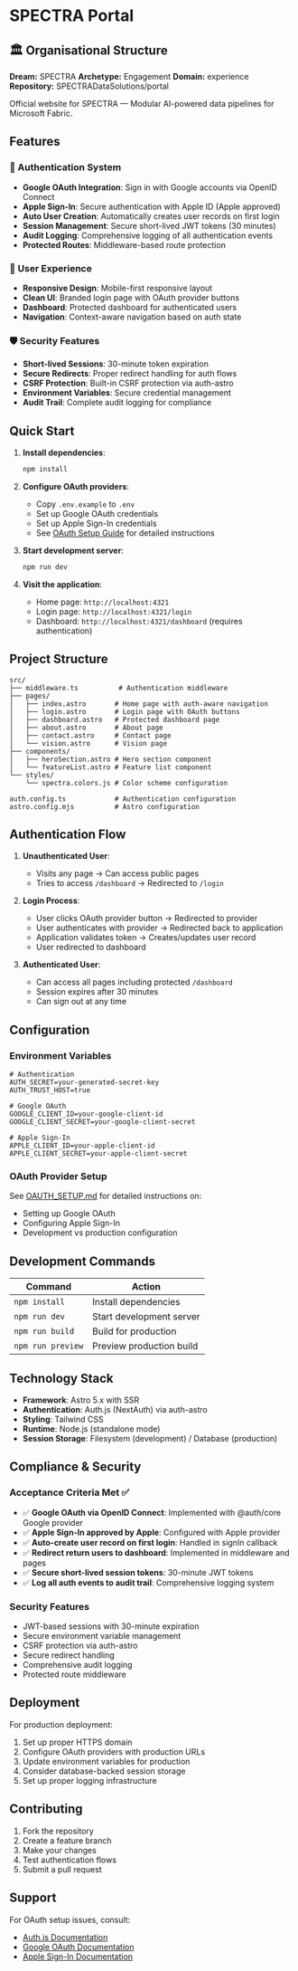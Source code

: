 # SPECTRA Portal

<!-- NAVIGATION_START -->
## 🏛️ Organisational Structure
**Dream:** SPECTRA
**Archetype:** Engagement
**Domain:** experience
**Repository:** SPECTRADataSolutions/portal
<!-- NAVIGATION_END -->

Official website for SPECTRA — Modular AI-powered data pipelines for Microsoft Fabric.

## Features

### 🔐 Authentication System
- **Google OAuth Integration**: Sign in with Google accounts via OpenID Connect
- **Apple Sign-In**: Secure authentication with Apple ID (Apple approved)
- **Auto User Creation**: Automatically creates user records on first login
- **Session Management**: Secure short-lived JWT tokens (30 minutes)
- **Audit Logging**: Comprehensive logging of all authentication events
- **Protected Routes**: Middleware-based route protection

### 🎨 User Experience
- **Responsive Design**: Mobile-first responsive layout
- **Clean UI**: Branded login page with OAuth provider buttons
- **Dashboard**: Protected dashboard for authenticated users
- **Navigation**: Context-aware navigation based on auth state

### 🛡️ Security Features
- **Short-lived Sessions**: 30-minute token expiration
- **Secure Redirects**: Proper redirect handling for auth flows
- **CSRF Protection**: Built-in CSRF protection via auth-astro
- **Environment Variables**: Secure credential management
- **Audit Trail**: Complete audit logging for compliance

## Quick Start

1. **Install dependencies**:
   ```bash
   npm install
   ```

2. **Configure OAuth providers**:
   - Copy `.env.example` to `.env`
   - Set up Google OAuth credentials
   - Set up Apple Sign-In credentials
   - See [OAuth Setup Guide](./OAUTH_SETUP.md) for detailed instructions

3. **Start development server**:
   ```bash
   npm run dev
   ```

4. **Visit the application**:
   - Home page: `http://localhost:4321`
   - Login page: `http://localhost:4321/login`
   - Dashboard: `http://localhost:4321/dashboard` (requires authentication)

## Project Structure

```
src/
├── middleware.ts          # Authentication middleware
├── pages/
│   ├── index.astro       # Home page with auth-aware navigation
│   ├── login.astro       # Login page with OAuth buttons
│   ├── dashboard.astro   # Protected dashboard page
│   ├── about.astro       # About page
│   ├── contact.astro     # Contact page
│   └── vision.astro      # Vision page
├── components/
│   ├── heroSection.astro # Hero section component
│   └── featureList.astro # Feature list component
└── styles/
    └── spectra.colors.js # Color scheme configuration

auth.config.ts            # Authentication configuration
astro.config.mjs          # Astro configuration
```

## Authentication Flow

1. **Unauthenticated User**: 
   - Visits any page → Can access public pages
   - Tries to access `/dashboard` → Redirected to `/login`

2. **Login Process**:
   - User clicks OAuth provider button → Redirected to provider
   - User authenticates with provider → Redirected back to application
   - Application validates token → Creates/updates user record
   - User redirected to dashboard

3. **Authenticated User**:
   - Can access all pages including protected `/dashboard`
   - Session expires after 30 minutes
   - Can sign out at any time

## Configuration

### Environment Variables

```env
# Authentication
AUTH_SECRET=your-generated-secret-key
AUTH_TRUST_HOST=true

# Google OAuth
GOOGLE_CLIENT_ID=your-google-client-id
GOOGLE_CLIENT_SECRET=your-google-client-secret

# Apple Sign-In
APPLE_CLIENT_ID=your-apple-client-id
APPLE_CLIENT_SECRET=your-apple-client-secret
```

### OAuth Provider Setup

See [OAUTH_SETUP.md](./OAUTH_SETUP.md) for detailed instructions on:
- Setting up Google OAuth
- Configuring Apple Sign-In
- Development vs production configuration

## Development Commands

| Command | Action |
|---------|--------|
| `npm install` | Install dependencies |
| `npm run dev` | Start development server |
| `npm run build` | Build for production |
| `npm run preview` | Preview production build |

## Technology Stack

- **Framework**: Astro 5.x with SSR
- **Authentication**: Auth.js (NextAuth) via auth-astro
- **Styling**: Tailwind CSS
- **Runtime**: Node.js (standalone mode)
- **Session Storage**: Filesystem (development) / Database (production)

## Compliance & Security

### Acceptance Criteria Met ✅

- ✅ **Google OAuth via OpenID Connect**: Implemented with @auth/core Google provider
- ✅ **Apple Sign-In approved by Apple**: Configured with Apple provider
- ✅ **Auto-create user record on first login**: Handled in signIn callback
- ✅ **Redirect return users to dashboard**: Implemented in middleware and pages
- ✅ **Secure short-lived session tokens**: 30-minute JWT tokens
- ✅ **Log all auth events to audit trail**: Comprehensive logging system

### Security Features

- JWT-based sessions with 30-minute expiration
- Secure environment variable management
- CSRF protection via auth-astro
- Secure redirect handling
- Comprehensive audit logging
- Protected route middleware

## Deployment

For production deployment:

1. Set up proper HTTPS domain
2. Configure OAuth providers with production URLs
3. Update environment variables for production
4. Consider database-backed session storage
5. Set up proper logging infrastructure

## Contributing

1. Fork the repository
2. Create a feature branch
3. Make your changes
4. Test authentication flows
5. Submit a pull request

## Support

For OAuth setup issues, consult:
- [Auth.js Documentation](https://authjs.dev/)
- [Google OAuth Documentation](https://developers.google.com/identity/protocols/oauth2)
- [Apple Sign-In Documentation](https://developer.apple.com/documentation/sign_in_with_apple)